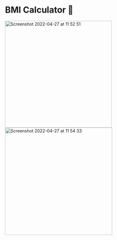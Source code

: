 

# BMI Calculator 💪


<img width="351" alt="Screenshot 2022-04-27 at 11 52 51" src="https://user-images.githubusercontent.com/76222513/165492486-58521cd1-6d31-44d9-9054-bb7bf10b900d.png">
<img width="353" alt="Screenshot 2022-04-27 at 11 54 33" src="https://user-images.githubusercontent.com/76222513/165492783-9def0be5-9c0c-4429-b846-45db7d6aadb5.png">
